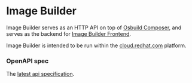 Image Builder
=============

Image Builder serves as an HTTP API on top of [Osbuild
Composer](https://github.com/osbuild/osbuild-composer), and serves as the
backend for [Image Builder
Frontend](https://github.com/osbuild/image-builder-frontend/).

Image Builder is intended to be run within the
[cloud.redhat.com](https://cloud.redhat.com) platform.

### OpenAPI spec

The [latest api
specification](https://github.com/osbuild/image-builder/blob/main/internal/server/api.yaml).
